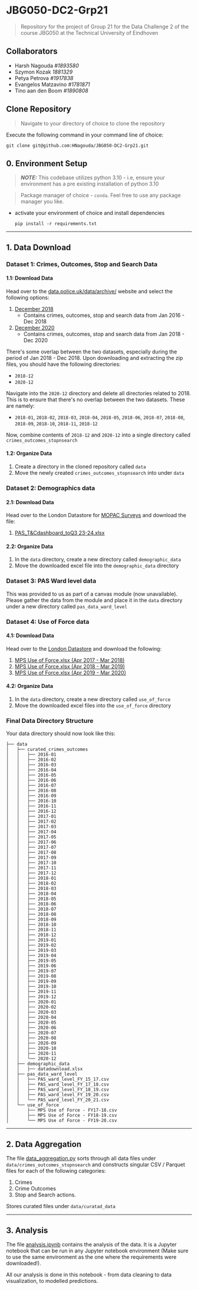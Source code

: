 # JBG050-DC2-Grp21
> Repository for the project of Group 21 for the Data Challenge 2 of the course JBG050 at the Technical University of Eindhoven

## Collaborators
- Harsh Nagouda *#1893580*
- Szymon Kozak *1881329*
- Petya Petrova *#1917838*
- Evangelos Matzavino *#1781871*
- Tino aan den Boom *#1890808*

## Clone Repository
> Navigate to your directory of choice to clone the repository

Execute the following command in your command line of choice:

  ```
  git clone git@github.com:HNagouda/JBG050-DC2-Grp21.git
  ```

## 0. Environment Setup
>***NOTE:*** This codebase utilizes python 3.10 - i.e, ensure your environment has a pre existing installation of python 3.10

> Package manager of choice - `conda`. Feel free to use any package manager you like.

- activate your environment of choice and install dependencies

    ```
    pip install -r requirements.txt
    ```
    
---

## 1. Data Download

### Dataset 1: Crimes, Outcomes, Stop and Search Data

#### 1.1: Download Data
Head over to the [data.police.uk/data/archive/](https://data.police.uk/data/archive/) website and select the following options:
  1. [December 2018](https://data.police.uk/data/archive/2018-12.zip )
     - Contains crimes, outcomes, stop and search data from Jan 2016 - Dec 2018
  2. [December 2020](https://data.police.uk/data/archive/2020-12.zip)
     - Contains crimes, outcomes, stop and search data from Jan 2018 - Dec 2020

There's some overlap between the two datasets, especially during the period of Jan 2018 - Dec 2018. 
Upon downloading and extracting the zip files, you should have the following directories:
  - `2018-12`
  - `2020-12`

Navigate into the `2020-12` directory and delete all directories related to 2018. This is to ensure that there's no overlap between the two datasets. These are namely:
  - `2018-01`, `2018-02`, `2018-03`, `2018-04`, `2018-05`, `2018-06`, `2018-07`, `2018-08`, `2018-09`, `2018-10`, `2018-11`, `2018-12`

Now, combine contents of `2018-12` and `2020-12` into a single directory called `crimes_outcomes_stopnsearch`

#### 1.2: Organize Data
1. Create a directory in the cloned repository called `data`
2. Move the newly created `crimes_outcomes_stopnsearch` into under `data`


### Dataset 2: Demographics data

#### 2.1: Download Data
Head over to the London Datastore for [MOPAC Surveys](https:data.london.gov.uk/mopac-surveys) and download the file:
   1. [PAS_T&Cdashboard_toQ3 23-24.xlsx](https://data.london.gov.uk/download/mopac-surveys/c3db2a0c-70f5-4b73-916b-2b0fcd9decc0/PAS_T%26Cdashboard_to%20Q3%2023-24.xlsx)

#### 2.2: Organize Data
1. In the `data` directory, create a new directory called `demographic_data`
2. Move the downloaded excel file into the `demographic_data` directory


### Dataset 3: PAS Ward level data
This was provided to us as part of a canvas module (now unavailable). Please gather the data from the module and place it in the `data` directory under a new directory called `pas_data_ward_level`

### Dataset 4: Use of Force data

#### 4.1: Download Data
Head over to the [London Datastore](https://data.london.gov.uk/dataset/use-of-force) and download the following:
  1. [MPS Use of Force.xlsx (Apr 2017 - Mar 2018)](https://data.london.gov.uk/download/use-of-force/cba04655-0562-4631-ad14-0f3c9f244bbd/MPS%20Use%20of%20Force%20-%20FY17-18.xlsx)
  2. [MPS Use of Force.xlsx (Apr 2018 - Mar 2019)](https://data.london.gov.uk/download/use-of-force/727e768a-a8fe-4c06-bfa3-ac61930bfa78/MPS%20Use%20of%20Force%20-%20FY18-19.xlsx)
  2. [MPS Use of Force.xlsx (Apr 2019 - Mar 2020)](https://data.london.gov.uk/download/use-of-force/2aa0d839-add7-46c1-a168-e62d33323228/MPS%20Use%20of%20Force%20-%20FY19-20.xlsx)


#### 4.2: Organize Data
1. In the `data` directory, create a new directory called `use_of_force`
2. Move the downloaded excel files into the `use_of_force` directory

### Final Data Directory Structure
Your data directory should now look like this:

```
├── data
│   ├── curated_crimes_outcomes
│   │   ├── 2016-01
│   │   ├── 2016-02
│   │   ├── 2016-03
│   │   ├── 2016-04
│   │   ├── 2016-05
│   │   ├── 2016-06
│   │   ├── 2016-07
│   │   ├── 2016-08
│   │   ├── 2016-09
│   │   ├── 2016-10
│   │   ├── 2016-11
│   │   ├── 2016-12
│   │   ├── 2017-01
│   │   ├── 2017-02
│   │   ├── 2017-03
│   │   ├── 2017-04
│   │   ├── 2017-05
│   │   ├── 2017-06
│   │   ├── 2017-07
│   │   ├── 2017-08
│   │   ├── 2017-09
│   │   ├── 2017-10
│   │   ├── 2017-11
│   │   ├── 2017-12
│   │   ├── 2018-01
│   │   ├── 2018-02
│   │   ├── 2018-03
│   │   ├── 2018-04
│   │   ├── 2018-05
│   │   ├── 2018-06
│   │   ├── 2018-07
│   │   ├── 2018-08
│   │   ├── 2018-09
│   │   ├── 2018-10
│   │   ├── 2018-11
│   │   ├── 2018-12
│   │   ├── 2019-01
│   │   ├── 2019-02
│   │   ├── 2019-03
│   │   ├── 2019-04
│   │   ├── 2019-05
│   │   ├── 2019-06
│   │   ├── 2019-07
│   │   ├── 2019-08
│   │   ├── 2019-09
│   │   ├── 2019-10
│   │   ├── 2019-11
│   │   ├── 2019-12
│   │   ├── 2020-01
│   │   ├── 2020-02
│   │   ├── 2020-03
│   │   ├── 2020-04
│   │   ├── 2020-05
│   │   ├── 2020-06
│   │   ├── 2020-07
│   │   ├── 2020-08
│   │   ├── 2020-09
│   │   ├── 2020-10
│   │   ├── 2020-11
│   │   └── 2020-12
│   ├── demographic_data
│   │   ├── datadownload.xlsx
│   ├── pas_data_ward_level
│   │   ├── PAS_ward_level_FY_15_17.csv
│   │   ├── PAS_ward_level_FY_17_18.csv
│   │   ├── PAS_ward_level_FY_18_19.csv
│   │   ├── PAS_ward_level_FY_19_20.csv
│   │   └── PAS_ward_level_FY_20_21.csv
│   └── use_of_force
│       ├── MPS Use of Force - FY17-18.csv
│       ├── MPS Use of Force - FY18-19.csv
│       └── MPS Use of Force - FY19-20.csv
```



---

## 2. Data Aggregation

The file [data_aggregation.py](src/exploration/data_aggregation.py) sorts through all data files under `data/crimes_outcomes_stopnsearch` and constructs singular CSV / Parquet files for each of the following categories:
  1. Crimes
  2. Crime Outcomes
  3. Stop and Search actions.

Stores curated files under `data/curatad_data`

---

## 3. Analysis

The file [analysis.ipynb](src/analysis.ipynb) contains the analysis of the data. It is a Jupyter notebook that can be run in any Jupyter notebook environment (Make sure to use the same environment as the one where the requirements were downloaded!). 

All our analysis is done in this notebook - from data cleaning to data visualization, to modelled predictions.